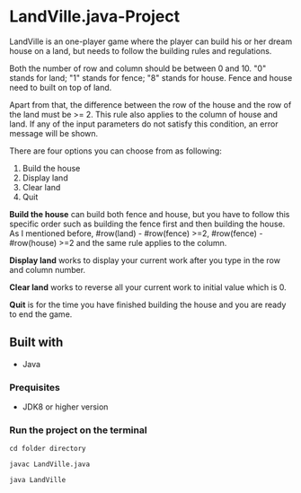 # LandVille.java-Project
LandVille is an one-player game where the player can build his or her dream house on a land, but needs to follow the building rules and regulations. 

Both the number of row and column should be between 0 and 10. "0" stands for land; "1" stands for fence;  "8" stands for house. Fence and house need to built on top of land. 

Apart from that, the difference between the row of the house and the row of the land must be >= 2. This rule also applies to the column of house and land. If any of the input parameters do not satisfy this condition, an error message will be shown.

There are four options you can choose from as following:
1. Build the house
2. Display land
3. Clear land
4. Quit

**Build the house** can build both fence and house, but you have to follow this specific order such as building the fence first and then building the house. As I mentioned before, #row(land) - #row(fence) >=2, #row(fence) - #row(house) >=2 and the same rule applies to the column. 

**Display land** works to display your current work after you type in the row and column number. 

__Clear land__ works to reverse all your current work to initial value which is 0. 

__Quit__ is for the time you have finished building the house and you are ready to end the game.

## Built with 
* Java

### Prequisites
* JDK8 or higher version

### Run the project on the terminal

```
cd folder directory
```

```
javac LandVille.java
```

```
java LandVille
```
 


